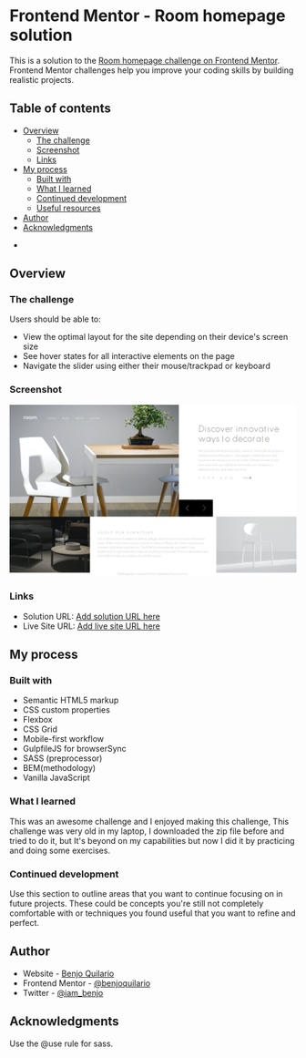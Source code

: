 # Frontend Mentor - Room homepage solution

This is a solution to the [Room homepage challenge on Frontend Mentor](https://www.frontendmentor.io/challenges/room-homepage-BtdBY_ENq). Frontend Mentor challenges help you improve your coding skills by building realistic projects.

## Table of contents

- [Overview](#overview)
  - [The challenge](#the-challenge)
  - [Screenshot](#screenshot)
  - [Links](#links)
- [My process](#my-process)
  - [Built with](#built-with)
  - [What I learned](#what-i-learned)
  - [Continued development](#continued-development)
  - [Useful resources](#useful-resources)
- [Author](#author)
- [Acknowledgments](#acknowledgments)

*

## Overview

### The challenge

Users should be able to:

- View the optimal layout for the site depending on their device's screen size
- See hover states for all interactive elements on the page
- Navigate the slider using either their mouse/trackpad or keyboard

### Screenshot

![](./finished/screenshot.jpg)

### Links

- Solution URL: [Add solution URL here](https://your-solution-url.com)
- Live Site URL: [Add live site URL here](https://your-live-site-url.com)

## My process

### Built with

- Semantic HTML5 markup
- CSS custom properties
- Flexbox
- CSS Grid
- Mobile-first workflow
- GulpfileJS for browserSync
- SASS (preprocessor)
- BEM(methodology)
- Vanilla JavaScript

### What I learned

This was an awesome challenge and I enjoyed making this challenge, This challenge was very old in my laptop, I downloaded the zip file before and tried to do it, but It's beyond on my capabilities but now I did it by practicing and doing some exercises.

### Continued development

Use this section to outline areas that you want to continue focusing on in future projects. These could be concepts you're still not completely comfortable with or techniques you found useful that you want to refine and perfect.

## Author

- Website - [Benjo Quilario](https://www.your-site.com)
- Frontend Mentor - [@benjoquilario](https://www.frontendmentor.io/profile/benjoquilario)
- Twitter - [@iam_benjo](https://twitter.com/iam_benjo)

## Acknowledgments

Use the @use rule for sass.
